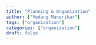 ```yaml
---
title: "Planning & Organization"
author: ["Vedang Manerikar"]
tags: ["organization"]
categories: ["organization"]
draft: false
---
```

